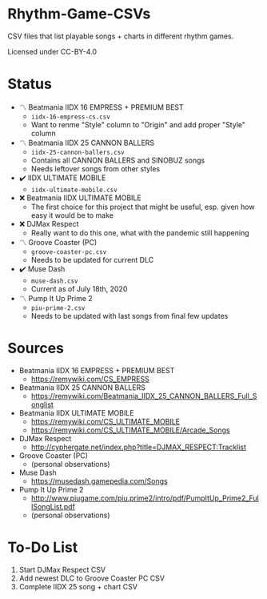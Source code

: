 # Rhythm-Game-CSVs

CSV files that list playable songs + charts in different rhythm games.

Licensed under CC-BY-4.0

# Status

- :part_alternation_mark: Beatmania IIDX 16 EMPRESS + PREMIUM BEST
    - `iidx-16-empress-cs.csv`
    - Want to renme "Style" column to "Origin" and add proper "Style" column
- :part_alternation_mark: Beatmania IIDX 25 CANNON BALLERS
    - `iidx-25-cannon-ballers.csv`
    - Contains all CANNON BALLERS and SINOBUZ songs
    - Needs leftover songs from other styles
- :heavy_check_mark: IIDX ULTIMATE MOBILE
    - `iidx-ultimate-mobile.csv`
- :x: Beatmania IIDX ULTIMATE MOBILE
    - The first choice for this project that might be useful, esp. given how easy it would be to make
- :x: DJMax Respect
    - Really want to do this one, what with the pandemic still happening
- :part_alternation_mark: Groove Coaster (PC)
    - `groove-coaster-pc.csv`
    - Needs to be updated for current DLC
- :heavy_check_mark: Muse Dash
    - `muse-dash.csv`
    - Current as of July 18th, 2020
- :part_alternation_mark: Pump It Up Prime 2
    - `piu-prime-2.csv`
    - Needs to be updated with last songs from final few updates

# Sources

- Beatmania IIDX 16 EMPRESS + PREMIUM BEST
    - https://remywiki.com/CS_EMPRESS
- Beatmania IIDX 25 CANNON BALLERS
    - https://remywiki.com/Beatmania_IIDX_25_CANNON_BALLERS_Full_Songlist
- Beatmania IIDX ULTIMATE MOBILE
    - https://remywiki.com/CS_ULTIMATE_MOBILE
    - https://remywiki.com/CS_ULTIMATE_MOBILE/Arcade_Songs
- DJMax Respect
    - http://cyphergate.net/index.php?title=DJMAX_RESPECT:Tracklist
- Groove Coaster (PC)
    - (personal observations)
- Muse Dash
    - https://musedash.gamepedia.com/Songs
- Pump It Up Prime 2
    - http://www.piugame.com/piu.prime2/intro/pdf/PumpItUp_Prime2_FullSongList.pdf
    - (personal observations)

# To-Do List

1. Start DJMax Respect CSV
2. Add newest DLC to Groove Coaster PC CSV
3. Complete IIDX 25 song + chart CSV